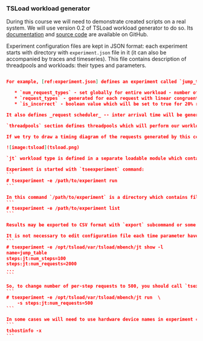 ### TSLoad workload generator

During this course we will need to demonstrate created scripts on a real system. We will use version 0.2 of TSLoad workload generator to do so. Its [documentation](http://myaut.github.io/tsload/) and [source code](https://github.com/myaut/tsload) are available on GitHub.

Experiment configuration files are kept in JSON format: each experiment starts with directory with `experiment.json` file in it (it can also be accompanied by traces and timeseries). This file contains description of threadpools and workloads: their types and parameters. 

````` book/intro/experiment.json

For example, [ref:experiment.json] defines an experiment called `jump_table`. `workloads` section defines workload `jt` which type is also `jt`. That workload have the following parameters:

   * `num_request_types` - set globally for entire workload - number of "request types" that will be generated;
   * `request_types` - generated for each request with linear congruential PRNG;
   * `is_incorrect` - boolean value which will be set to true for 20% requests.

It also defines _request scheduler_ -- inter arrival time will be generated using exponential distribution. `steps` section defines number of requests which will be generated for this workload: 100 steps with 2000 requests in each.

`threadpools` section defines threadpools which will perform our workloads. It defines pool `tp_jt` which contains 24 threads with step period set to 2 second (as paramter `quantum` sets in nanoseconds). _Threadpool dispatcher_ describes how requests will be distributed across threads and it is set to round-robin. 

If we try to draw a timing diagram of the requests generated by this configuration file we will get something like [image:tsload].

![image:tsload](tsload.png)

`jt` workload type is defined in a separate loadable module which contains code for simulating requests. During our book we meet similar modules in exercises: `proc_starter` which forks processes, `file_opener` which randomly opens files and other modules.

Experiment is started with `tseexperiment` command:
```
# tsexperiment -e /path/to/experiment run
```

In this command `/path/to/experiment` is a directory which contains file `experiment.json`. That directory will also contain experiment results which can be listed with `list` subcommand of `tseexperiment`:
```
# tsexperiment -e /path/to/experiment list
```

Results may be exported to CSV format with `export` subcommand or some statistics may be shown with `report` subcommand.

It is not necessary to edit configuration file each time parameter have to be altered: `run` subcommand has `-s` option. To provide its argument, check flattened names of configuration parameters with `-l` option of subcommand `show`:
```
# tsexperiment -e /opt/tsload/var/tsload/mbench/jt show -l
name=jump_table
steps:jt:num_steps=100
steps:jt:num_requests=2000
...
```

So, to change number of per-step requests to 500, you should call `tsexperiment` with following options:
```
# tsexperiment -e /opt/tsload/var/tsload/mbench/jt run 	\
	-s steps:jt:num_requests=500
```

In some cases we will need to use hardware device names in experiment configuration, i.e. to bind threads to CPU cores. To get their names, run `tshostinfo` command:
```
tshostinfo -x
```